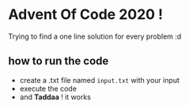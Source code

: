 # Advent Of Code 2020 !
Trying to find a one line solution for every problem :d

## how to run the code
- create a .txt file named `input.txt` with your input
- execute the code
- and **Taddaa** ! it works